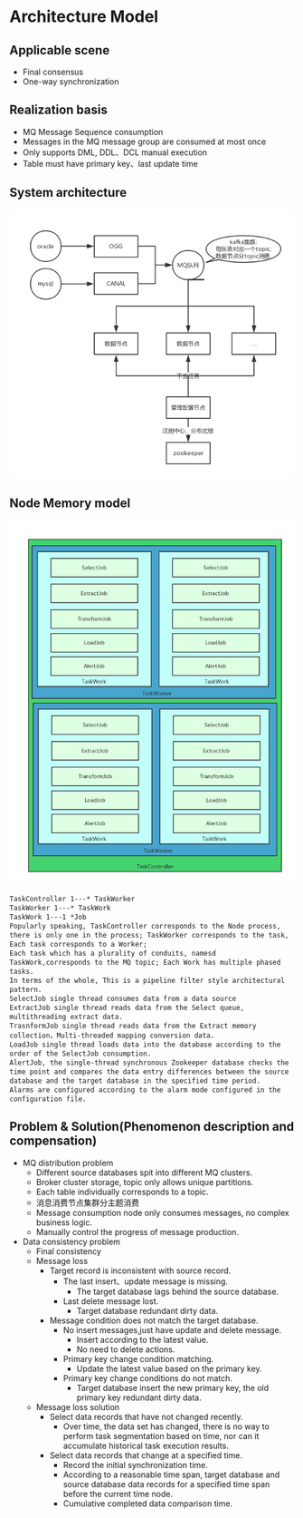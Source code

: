 # Architecture Model

## Applicable scene
- Final consensus
- One-way synchronization

## Realization basis
- MQ Message Sequence consumption
- Messages in the MQ message group are consumed at most once
- Only supports DML, DDL、DCL manual execution
- Table must have primary key、last update time

## System architecture

![Node节点内存模型](./img/架构设计.png)

## Node Memory model
![Node节点内存模型](./img/node-model.png)
```
TaskController 1---* TaskWorker
TaskWorker 1---* TaskWork
TaskWork 1---1 *Job
Popularly speaking, TaskController corresponds to the Node process, there is only one in the process; TaskWorker corresponds to the task, Each task corresponds to a Worker;
Each task which has a plurality of conduits, namesd TaskWork,corresponds to the MQ topic; Each Work has multiple phased tasks.
In terms of the whole, This is a pipeline filter style architectural pattern.
SelectJob single thread consumes data from a data source
ExtractJob single thread reads data from the Select queue, multithreading extract data.
TrasnformJob single thread reads data from the Extract memory collection，Multi-threaded mapping conversion data.
LoadJob single thread loads data into the database according to the order of the SelectJob consumption.
AlertJob, the single-thread synchronous Zookeeper database checks the time point and compares the data entry differences between the source database and the target database in the specified time period.
Alarms are configured according to the alarm mode configured in the configuration file.
```



## Problem & Solution(Phenomenon description and compensation)
- MQ distribution problem
    - Different source databases spit into different MQ clusters.
    - Broker cluster storage, topic only allows unique partitions.
    - Each table individually corresponds to a topic.
    - 消息消费节点集群分主题消费
    - Message consumption node only consumes messages, no complex business logic.
    - Manually control the progress of message production.
- Data consistency problem
    - Final consistency
    - Message loss
        - Target record is inconsistent with source record.
            - The last insert、update message is missing.
                - The target database lags behind the source database.
            - Last delete message lost.
                - Target database redundant dirty data.
        - Message condition does not match the target database.
            - No insert messages,just have update and delete message.
                - Insert according to the latest value.
                - No need to delete actions.
            - Primary key change condition matching.
                - Update the latest value based on the primary key.
            - Primary key change conditions do not match.
                - Target database insert the new primary key, the old primary key redundant dirty data.
    - Message loss solution
        - Select data records that have not changed recently.
            - Over time, the data set has changed, there is no way to perform task segmentation based on time, nor can it accumulate historical task execution results.
        - Select data records that change at a specified time.
            - Record the initial synchronization time.
            - According to a reasonable time span, target database and source database data records for a specified time span before the current time node.
            - Cumulative completed data comparison time.
